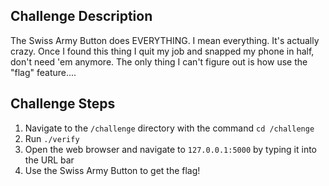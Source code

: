 ## Challenge Description
The Swiss Army Button does EVERYTHING. I mean everything. It's actually crazy. Once I found this thing I quit my job and snapped my phone in half, don't need 'em anymore. The only thing I can't figure out is how use the "flag" feature....


## Challenge Steps
1. Navigate to the `/challenge` directory with the command `cd /challenge`
2. Run `./verify`
3. Open the web browser and navigate to `127.0.0.1:5000` by typing it into the URL bar
4. Use the Swiss Army Button to get the flag!
